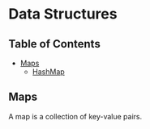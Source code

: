 # Data Structures

## Table of Contents

- [Maps](maps/README.md)
  - [HashMap](maps/HashMap.java)

## Maps

A map is a collection of key-value pairs.